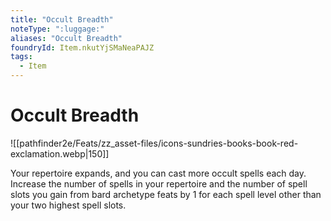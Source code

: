 ```yaml
---
title: "Occult Breadth"
noteType: ":luggage:"
aliases: "Occult Breadth"
foundryId: Item.nkutYjSMaNeaPAJZ
tags:
  - Item
---
```


# Occult Breadth
![[pathfinder2e/Feats/zz_asset-files/icons-sundries-books-book-red-exclamation.webp|150]]

Your repertoire expands, and you can cast more occult spells each day. Increase the number of spells in your repertoire and the number of spell slots you gain from bard archetype feats by 1 for each spell level other than your two highest spell slots.
